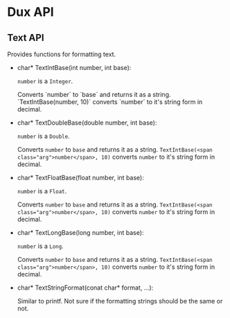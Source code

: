 # Dux API #

## Text API ##

Provides functions for formatting text.

* <p><span class="type">char*</span> TextIntBase(<span class="type">int</span> <span class="arg">number</span>, <span class="type">int</span> <span class="arg">base</span>):</p>
  <p class="types_overview"><code>number</code> is a <code>Integer</code>.</p>
  Converts `number` to `base` and returns it as a string.
  `TextIntBase(<span class="arg">number</span>, 10)` converts `number` to it's string form in decimal.

* <p><span class="type">char*</span> TextDoubleBase(<span class="type">double</span> <span class="arg">number</span>, <span class="type">int</span> <span class="arg">base</span>):</p>
  <p class="types_overview"><code>number</code> is a <code>Double</code>.
  
  Converts `number` to `base` and returns it as a string.
  `TextIntBase(<span class="arg">number</span>, 10)` converts `number` to it's string form in decimal.

* <p><span class="type">char*</span> TextFloatBase(<span class="type">float</span> <span class="arg">number</span>, <span class="type">int</span> <span class="arg">base</span>):</p>
  <p class="types_overview"><code>number</code> is a <code>Float</code>.</p>
  
  Converts `number` to `base` and returns it as a string.
  `TextIntBase(<span class="arg">number</span>, 10)` converts `number` to it's string form in decimal.

* <p><span class="type">char*</span> TextLongBase(long <span class="arg">number</span>, <span class="type">int</span> <span class="arg">base</span>):</p>
  <p class="types_overview"><code>number</code> is a <code>Long</code>.</p>
  
  Converts `number` to `base` and returns it as a string.
  `TextIntBase(<span class="arg">number</span>, 10)` converts `number` to it's string form in decimal.

* <p><span class="type">char*</span> TextStringFormat(<span class="type">conat char*</span> format, ...):</p>
  Similar to printf. Not sure if the formatting strings should be the same or not.

